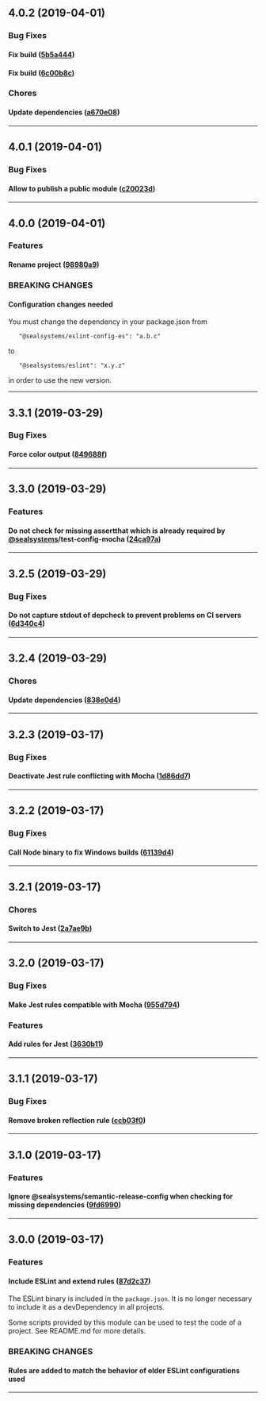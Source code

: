 ## 4.0.2 (2019-04-01)

### Bug Fixes


#### Fix build ([5b5a444](https://github.com/sealsystems/node-eslint/commit/5b5a444))

#### Fix build ([6c00b8c](https://github.com/sealsystems/node-eslint/commit/6c00b8c))

### Chores


#### Update dependencies ([a670e08](https://github.com/sealsystems/node-eslint/commit/a670e08))



---

## 4.0.1 (2019-04-01)

### Bug Fixes


#### Allow to publish a public module ([c20023d](https://github.com/sealsystems/node-eslint/commit/c20023d))



---

## 4.0.0 (2019-04-01)

### Features


#### Rename project ([98980a9](https://github.com/sealsystems/node-eslint/commit/98980a9))



### BREAKING CHANGES

#### Configuration changes needed

You must change the dependency in your package.json from

```
   "@sealsystems/eslint-config-es": "a.b.c"
```

to 

```
   "@sealsystems/eslint": "x.y.z"
```

in order to use the new version.

---

## 3.3.1 (2019-03-29)

### Bug Fixes


#### Force color output ([849688f](https://github.com/sealsystems/node-eslint/commit/849688f))



---

## 3.3.0 (2019-03-29)

### Features


#### Do not check for missing assertthat which is already required by [@sealsystems](https://github.com/sealsystems)/test-config-mocha ([24ca97a](https://github.com/sealsystems/node-eslint/commit/24ca97a))



---

## 3.2.5 (2019-03-29)

### Bug Fixes


#### Do not capture stdout of depcheck to prevent problems on CI servers ([6d340c4](https://github.com/sealsystems/node-eslint/commit/6d340c4))



---

## 3.2.4 (2019-03-29)

### Chores


#### Update dependencies ([838e0d4](https://github.com/sealsystems/node-eslint/commit/838e0d4))



---

## 3.2.3 (2019-03-17)

### Bug Fixes


#### Deactivate Jest rule conflicting with Mocha ([1d86dd7](https://github.com/sealsystems/node-eslint/commit/1d86dd7))



---

## 3.2.2 (2019-03-17)

### Bug Fixes


#### Call Node binary to fix Windows builds ([61139d4](https://github.com/sealsystems/node-eslint/commit/61139d4))



---

## 3.2.1 (2019-03-17)

### Chores


#### Switch to Jest ([2a7ae9b](https://github.com/sealsystems/node-eslint/commit/2a7ae9b))



---

## 3.2.0 (2019-03-17)

### Bug Fixes


#### Make Jest rules compatible with Mocha ([955d794](https://github.com/sealsystems/node-eslint/commit/955d794))

### Features


#### Add rules for Jest ([3630b11](https://github.com/sealsystems/node-eslint/commit/3630b11))



---

## 3.1.1 (2019-03-17)

### Bug Fixes


#### Remove broken reflection rule ([ccb03f0](https://github.com/sealsystems/node-eslint/commit/ccb03f0))



---

## 3.1.0 (2019-03-17)

### Features


#### Ignore @sealsystems/semantic-release-config when checking for missing dependencies ([9fd6990](https://github.com/sealsystems/node-eslint/commit/9fd6990))



---

## 3.0.0 (2019-03-17)

### Features


#### Include ESLint and extend rules ([87d2c37](https://github.com/sealsystems/node-eslint/commit/87d2c37))

The ESLint binary is included in the `package.json`. It is no longer necessary to include it as a devDependency in all projects.

Some scripts provided by this module can be used to test the code of a project. See README.md for more details.


### BREAKING CHANGES

#### Rules are added to match the behavior of older ESLint configurations used

---
